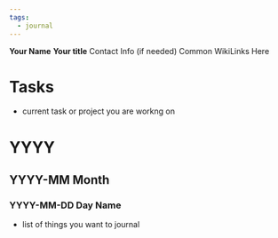 ```yaml
---
tags:
  - journal
---
```

**Your Name** 
**Your title**
Contact Info (if needed)
Common WikiLinks Here

# Tasks
- current task or project you are workng on

# YYYY
## YYYY-MM Month
### YYYY-MM-DD Day Name
- list of things you want to journal
